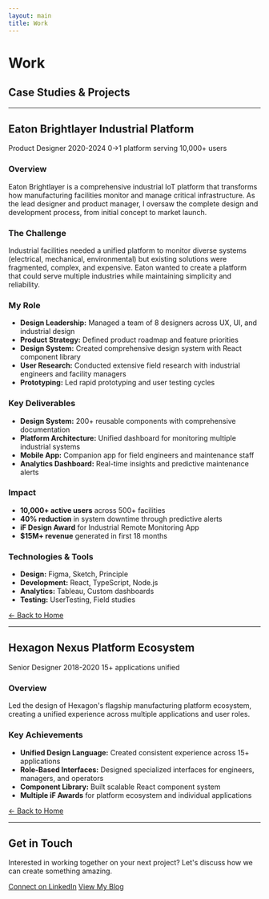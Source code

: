 ```yaml
---
layout: main
title: Work
---
```


# Work

## Case Studies & Projects

---

<div class="case-study">
  <h2>Eaton Brightlayer Industrial Platform</h2>
  <div class="case-meta">
    <span class="case-role">Product Designer</span>
    <span class="case-duration">2020-2024</span>
    <span class="case-impact">0→1 platform serving 10,000+ users</span>
  </div>

  <h3>Overview</h3>
  <p>Eaton Brightlayer is a comprehensive industrial IoT platform that transforms how manufacturing facilities monitor and manage critical infrastructure. As the lead designer and product manager, I oversaw the complete design and development process, from initial concept to market launch.</p>

  <h3>The Challenge</h3>
  <p>Industrial facilities needed a unified platform to monitor diverse systems (electrical, mechanical, environmental) but existing solutions were fragmented, complex, and expensive. Eaton wanted to create a platform that could serve multiple industries while maintaining simplicity and reliability.</p>

  <h3>My Role</h3>
  <ul>
    <li><strong>Design Leadership:</strong> Managed a team of 8 designers across UX, UI, and industrial design</li>
    <li><strong>Product Strategy:</strong> Defined product roadmap and feature priorities</li>
    <li><strong>Design System:</strong> Created comprehensive design system with React component library</li>
    <li><strong>User Research:</strong> Conducted extensive field research with industrial engineers and facility managers</li>
    <li><strong>Prototyping:</strong> Led rapid prototyping and user testing cycles</li>
  </ul>

  <h3>Key Deliverables</h3>
  <ul>
    <li><strong>Design System:</strong> 200+ reusable components with comprehensive documentation</li>
    <li><strong>Platform Architecture:</strong> Unified dashboard for monitoring multiple industrial systems</li>
    <li><strong>Mobile App:</strong> Companion app for field engineers and maintenance staff</li>
    <li><strong>Analytics Dashboard:</strong> Real-time insights and predictive maintenance alerts</li>
  </ul>

  <h3>Impact</h3>
  <ul>
    <li><strong>10,000+ active users</strong> across 500+ facilities</li>
    <li><strong>40% reduction</strong> in system downtime through predictive alerts</li>
    <li><strong>iF Design Award</strong> for Industrial Remote Monitoring App</li>
    <li><strong>$15M+ revenue</strong> generated in first 18 months</li>
  </ul>

  <h3>Technologies & Tools</h3>
  <ul>
    <li><strong>Design:</strong> Figma, Sketch, Principle</li>
    <li><strong>Development:</strong> React, TypeScript, Node.js</li>
    <li><strong>Analytics:</strong> Tableau, Custom dashboards</li>
    <li><strong>Testing:</strong> UserTesting, Field studies</li>
  </ul>

  <p><a href="/">← Back to Home</a></p>
</div>

---

<div class="case-study">
  <h2>Hexagon Nexus Platform Ecosystem</h2>
  <div class="case-meta">
    <span class="case-role">Senior Designer</span>
    <span class="case-duration">2018-2020</span>
    <span class="case-impact">15+ applications unified</span>
  </div>

  <h3>Overview</h3>
  <p>Led the design of Hexagon's flagship manufacturing platform ecosystem, creating a unified experience across multiple applications and user roles.</p>

  <h3>Key Achievements</h3>
  <ul>
    <li><strong>Unified Design Language:</strong> Created consistent experience across 15+ applications</li>
    <li><strong>Role-Based Interfaces:</strong> Designed specialized interfaces for engineers, managers, and operators</li>
    <li><strong>Component Library:</strong> Built scalable React component system</li>
    <li><strong>Multiple iF Awards</strong> for platform ecosystem and individual applications</li>
  </ul>

  <p><a href="/">← Back to Home</a></p>
</div>

---

<div class="get-in-touch">
  <h2>Get in Touch</h2>
  <p>Interested in working together on your next project? Let's discuss how we can create something amazing.</p>
  <div class="cta-links">
    <a href="https://linkedin.com/in/iantodhunter">Connect on LinkedIn</a>
    <a href="/blog">View My Blog</a>
  </div>
</div> 